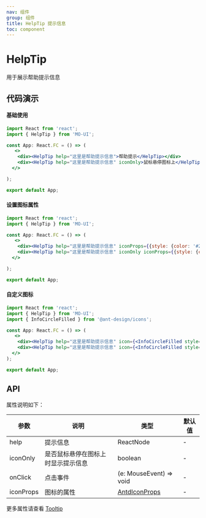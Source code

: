 ```yaml
---
nav: 组件
group: 组件
title: HelpTip 提示信息
toc: component
---
```


# HelpTip

用于展示帮助提示信息

## 代码演示

#### 基础使用

```jsx
import React from 'react';
import { HelpTip } from 'MO-UI';

const App: React.FC = () => (
   <>
    <div><HelpTip help="这里是帮助提示信息">帮助提示</HelpTip></div>
    <div><HelpTip help="这里是帮助提示信息" iconOnly>鼠标悬停图标上</HelpTip></div>
  </>

);

export default App;
```

#### 设置图标属性

```jsx
import React from 'react';
import { HelpTip } from 'MO-UI';

const App: React.FC = () => (
   <>
    <div><HelpTip help="这里是帮助提示信息" iconProps={{style: {color: '#20b2aa'}}}>帮助提示</HelpTip></div>
    <div><HelpTip help="这里是帮助提示信息" iconOnly iconProps={{style: {color: '#20b2aa'}}}>鼠标悬停图标上</HelpTip></div>
  </>

);

export default App;
```

#### 自定义图标

```jsx
import React from 'react';
import { HelpTip } from 'MO-UI';
import { InfoCircleFilled } from '@ant-design/icons';

const App: React.FC = () => (
   <>
    <div><HelpTip help="这里是帮助提示信息" icon={<InfoCircleFilled style={{marginLeft: 4, color: '#20b2aa'}} />}>帮助提示</HelpTip></div>
    <div><HelpTip help="这里是帮助提示信息" icon={<InfoCircleFilled style={{marginLeft: 4,  color: '#20b2aa', cursor: 'help'}} />} iconOnly>鼠标悬停图标上</HelpTip></div>
  </>
);

export default App;
```


## API

属性说明如下：

| 参数      | 说明                 | 类型                                                                      | 默认值 |
| --------- | -------------------- | ------------------------------------------------------------------------- | ------ |
| help      | 提示信息             | ReactNode                                    | -      |
| iconOnly | 是否鼠标悬停在图标上时显示提示信息      | boolean                   | -      |
| onClick   | 点击事件 | (e: MouseEvent) => void                  | -      |
|iconProps| 图标的属性 | [AntdIconProps](https://ant-design.antgroup.com/components/icon-cn#api) |- |


更多属性请查看 [Tooltip](https://ant-design.antgroup.com/components/tooltip-cn)

